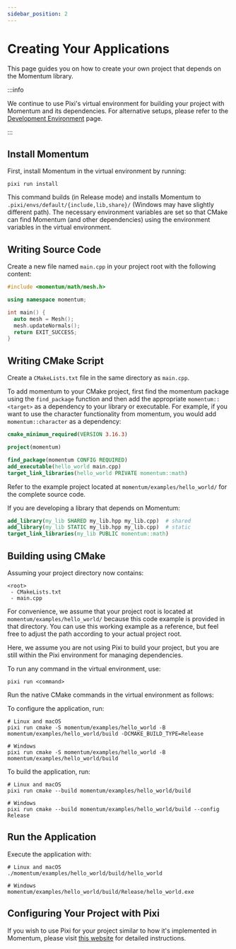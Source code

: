 ```yaml
---
sidebar_position: 2
---
```


# Creating Your Applications

This page guides you on how to create your own project that depends on the Momentum library.

:::info

We continue to use Pixi's virtual environment for building your project with Momentum and its dependencies. For alternative setups, please refer to the [Development Environment](../developer_guide/development_environment) page.

:::

## Install Momentum

First, install Momentum in the virtual environment by running:

```
pixi run install
```

This command builds (in Release mode) and installs Momentum to `.pixi/envs/default/{include,lib,share}/` (Windows may have slightly different path). The necessary environment variables are set so that CMake can find Momentum (and other dependencies) using the environment variables in the virtual environment.

## Writing Source Code

Create a new file named `main.cpp` in your project root with the following content:

```cpp
#include <momentum/math/mesh.h>

using namespace momentum;

int main() {
  auto mesh = Mesh();
  mesh.updateNormals();
  return EXIT_SUCCESS;
}
```

## Writing CMake Script

Create a `CMakeLists.txt` file in the same directory as `main.cpp`.

To add momentum to your CMake project, first find the momentum package using the
`find_package` function and then add the appropriate `momentum::<target>` as a
dependency to your library or executable. For example, if you want to use the
character functionality from momentum, you would add `momentum::character` as a
dependency:

```cmake
cmake_minimum_required(VERSION 3.16.3)

project(momentum)

find_package(momentum CONFIG REQUIRED)
add_executable(hello_world main.cpp)
target_link_libraries(hello_world PRIVATE momentum::math)
```

Refer to the example project located at `momentum/examples/hello_world/` for the complete source code.

If you are developing a library that depends on Momentum:

```cmake
add_library(my_lib SHARED my_lib.hpp my_lib.cpp)  # shared
add_library(my_lib STATIC my_lib.hpp my_lib.cpp)  # static
target_link_libraries(my_lib PUBLIC momentum::math)
```

## Building using CMake

Assuming your project directory now contains:

```
<root>
 - CMakeLists.txt
 - main.cpp
```

For convenience, we assume that your project root is located at `momentum/examples/hello_world/` because this code example is provided in that directory. You can use this working example as a reference, but feel free to adjust the path according to your actual project root.

Here, we assume you are not using Pixi to build your project, but you are still within the Pixi environment for managing dependencies.

To run any command in the virtual environment, use:

```
pixi run <command>
```

Run the native CMake commands in the virtual environment as follows:

To configure the application, run:

```
# Linux and macOS
pixi run cmake -S momentum/examples/hello_world -B momentum/examples/hello_world/build -DCMAKE_BUILD_TYPE=Release

# Windows
pixi run cmake -S momentum/examples/hello_world -B momentum/examples/hello_world/build
```

To build the application, run:

```
# Linux and macOS
pixi run cmake --build momentum/examples/hello_world/build

# Windows
pixi run cmake --build momentum/examples/hello_world/build --config Release
```

## Run the Application

Execute the application with:

```
# Linux and macOS
./momentum/examples/hello_world/build/hello_world

# Windows
momentum/examples/hello_world/build/Release/hello_world.exe
```

## Configuring Your Project with Pixi

If you wish to use Pixi for your project similar to how it's implemented in Momentum, please visit [this website](https://pixi.sh/latest/basic_usage/) for detailed instructions.
